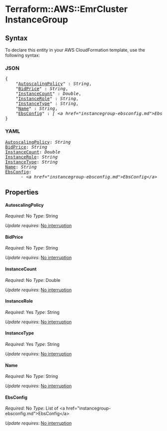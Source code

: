 # Terraform::AWS::EmrCluster InstanceGroup

## Syntax

To declare this entity in your AWS CloudFormation template, use the following syntax:

### JSON

<pre>
{
    "<a href="#autoscalingpolicy" title="AutoscalingPolicy">AutoscalingPolicy</a>" : <i>String</i>,
    "<a href="#bidprice" title="BidPrice">BidPrice</a>" : <i>String</i>,
    "<a href="#instancecount" title="InstanceCount">InstanceCount</a>" : <i>Double</i>,
    "<a href="#instancerole" title="InstanceRole">InstanceRole</a>" : <i>String</i>,
    "<a href="#instancetype" title="InstanceType">InstanceType</a>" : <i>String</i>,
    "<a href="#name" title="Name">Name</a>" : <i>String</i>,
    "<a href="#ebsconfig" title="EbsConfig">EbsConfig</a>" : <i>[ &lt;a href=&#34;instancegroup-ebsconfig.md&#34;&gt;EbsConfig&lt;/a&gt;, ... ]</i>
}
</pre>

### YAML

<pre>
<a href="#autoscalingpolicy" title="AutoscalingPolicy">AutoscalingPolicy</a>: <i>String</i>
<a href="#bidprice" title="BidPrice">BidPrice</a>: <i>String</i>
<a href="#instancecount" title="InstanceCount">InstanceCount</a>: <i>Double</i>
<a href="#instancerole" title="InstanceRole">InstanceRole</a>: <i>String</i>
<a href="#instancetype" title="InstanceType">InstanceType</a>: <i>String</i>
<a href="#name" title="Name">Name</a>: <i>String</i>
<a href="#ebsconfig" title="EbsConfig">EbsConfig</a>: <i>
      - &lt;a href=&#34;instancegroup-ebsconfig.md&#34;&gt;EbsConfig&lt;/a&gt;</i>
</pre>

## Properties

#### AutoscalingPolicy

_Required_: No
_Type_: String

_Update requires_: [No interruption](https://docs.aws.amazon.com/AWSCloudFormation/latest/UserGuide/using-cfn-updating-stacks-update-behaviors.html#update-no-interrupt)

#### BidPrice

_Required_: No
_Type_: String

_Update requires_: [No interruption](https://docs.aws.amazon.com/AWSCloudFormation/latest/UserGuide/using-cfn-updating-stacks-update-behaviors.html#update-no-interrupt)

#### InstanceCount

_Required_: No
_Type_: Double

_Update requires_: [No interruption](https://docs.aws.amazon.com/AWSCloudFormation/latest/UserGuide/using-cfn-updating-stacks-update-behaviors.html#update-no-interrupt)

#### InstanceRole

_Required_: Yes
_Type_: String

_Update requires_: [No interruption](https://docs.aws.amazon.com/AWSCloudFormation/latest/UserGuide/using-cfn-updating-stacks-update-behaviors.html#update-no-interrupt)

#### InstanceType

_Required_: Yes
_Type_: String

_Update requires_: [No interruption](https://docs.aws.amazon.com/AWSCloudFormation/latest/UserGuide/using-cfn-updating-stacks-update-behaviors.html#update-no-interrupt)

#### Name

_Required_: No
_Type_: String

_Update requires_: [No interruption](https://docs.aws.amazon.com/AWSCloudFormation/latest/UserGuide/using-cfn-updating-stacks-update-behaviors.html#update-no-interrupt)

#### EbsConfig

_Required_: No
_Type_: List of &lt;a href=&#34;instancegroup-ebsconfig.md&#34;&gt;EbsConfig&lt;/a&gt;

_Update requires_: [No interruption](https://docs.aws.amazon.com/AWSCloudFormation/latest/UserGuide/using-cfn-updating-stacks-update-behaviors.html#update-no-interrupt)

